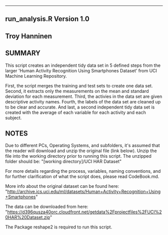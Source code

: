 -------------------
run_analysis.R
Version 1.0
-------------------
Troy Hanninen
-------------------

SUMMARY
-------------------
This script creates an independent tidy data set in 5 defined steps
from the larger 'Human Activity Recognition Using Smartphones Dataset'
from UCI Machine Learning Repository.

First, the script merges the training and test sets to create one data
set.  Second, it extracts only the measurements on the mean and standard
deviation for each measurement. Third, the activies in the data set
are given descriptive activity names.  Fourth, the labels of the data set
are cleaned up to be clear and accurate.  And last, a second independent
tidy data set is created with the average of each variable for each 
activity and each subject.

NOTES
-------------------
Due to different PCs, Operating Systems, and subfolders, it's assumed that
the reader will download and unzip the original file (link below).  Unzip
the file into the working directory prior to running this script.  The
unzipped folder should be: "[working directory]/UCI HAR Dataset"

For more details regarding the process, variables, naming conventions, and for further
clarification of what the script does, please read CodeBook.md.

More info about the original dataset can be found here:
"http://archive.ics.uci.edu/ml/datasets/Human+Activity+Recognition+Using+Smartphones"

The data can be downloaded from here:
"https://d396qusza40orc.cloudfront.net/getdata%2Fprojectfiles%2FUCI%20HAR%20Dataset.zip"

The Package reshape2 is required to run this script.
